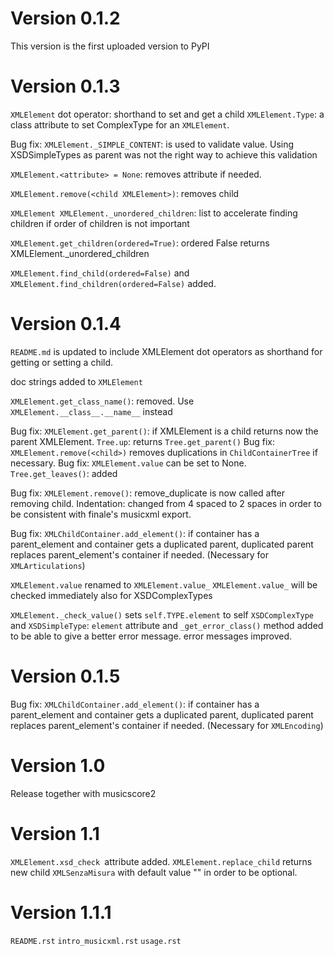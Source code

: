 # Version 0.1.2

This version is the first uploaded version to PyPI

# Version 0.1.3

`XMLElement` dot operator: shorthand to set and get a child `XMLElement.Type`: a class attribute to set ComplexType for an `XMLElement`.

Bug fix: `XMLElement._SIMPLE_CONTENT`: is used to validate value. Using XSDSimpleTypes as parent was not the right way to achieve this
validation

`XMLElement.<attribute> = None`: removes attribute if needed.

`XMLElement.remove(<child XMLElement>)`: removes child

`XMLElement XMLElement._unordered_children`: list to accelerate finding children if order of children is not important

`XMLElement.get_children(ordered=True)`: ordered False returns XMLElement._unordered_children

`XMLElement.find_child(ordered=False)` and `XMLElement.find_children(ordered=False)` added.

# Version 0.1.4

`README.md` is updated to include XMLElement dot operators as shorthand for getting or setting a child.

doc strings added to `XMLElement`

`XMLElement.get_class_name()`: removed. Use `XMLElement.__class__.__name__` instead

Bug fix: `XMLElement.get_parent()`: if XMLElement is a child returns now the parent XMLElement.
`Tree.up`: returns `Tree.get_parent()`
Bug fix: `XMLElement.remove(<child>)` removes duplications in `ChildContainerTree` if necessary. Bug fix: `XMLElement.value` can be set to
None.
`Tree.get_leaves()`: added

Bug fix: `XMLElement.remove()`: remove_duplicate is now called after removing child. Indentation: changed from 4 spaced to 2 spaces in order
to be consistent with finale's musicxml export.

Bug fix: `XMLChildContainer.add_element()`: if container has a parent_element and container gets a duplicated parent, duplicated parent
replaces parent_element's container if needed. (Necessary for `XMLArticulations`)

`XMLElement.value` renamed to `XMLElement.value_`
`XMLElement.value_` will be checked immediately also for XSDComplexTypes

`XMLElement._check_value()` sets `self.TYPE.element` to self
`XSDComplexType` and `XSDSimpleType`: `element` attribute and `_get_error_class()` method added to be able to give a better error message.
error messages improved.

# Version 0.1.5
Bug fix: `XMLChildContainer.add_element()`: if container has a parent_element and container gets a duplicated parent, duplicated parent
replaces parent_element's container if needed. (Necessary for `XMLEncoding`)

# Version 1.0
Release together with musicscore2

# Version 1.1
`XMLElement.xsd_check `attribute added.
`XMLElement.replace_child` returns new child
`XMLSenzaMisura` with default value "" in order to be optional.

# Version 1.1.1
`README.rst`
`intro_musicxml.rst`
`usage.rst`